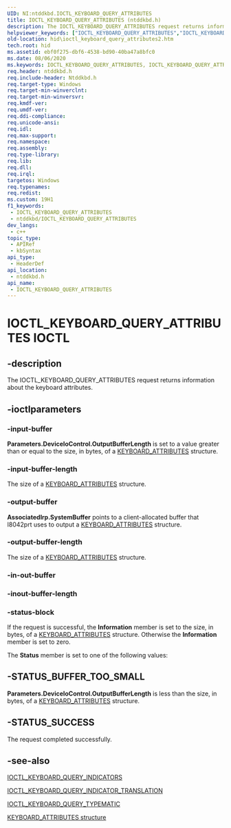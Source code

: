 ```yaml
---
UID: NI:ntddkbd.IOCTL_KEYBOARD_QUERY_ATTRIBUTES
title: IOCTL_KEYBOARD_QUERY_ATTRIBUTES (ntddkbd.h)
description: The IOCTL_KEYBOARD_QUERY_ATTRIBUTES request returns information about the keyboard attributes.
helpviewer_keywords: ["IOCTL_KEYBOARD_QUERY_ATTRIBUTES","IOCTL_KEYBOARD_QUERY_ATTRIBUTES control","IOCTL_KEYBOARD_QUERY_ATTRIBUTES control code [Human Input Devices]","hid.ioctl_keyboard_query_attributes2","i8042ref_51ea405d-a67d-4074-9e29-a307c9681196.xml","ntddkbd/IOCTL_KEYBOARD_QUERY_ATTRIBUTES"]
old-location: hid\ioctl_keyboard_query_attributes2.htm
tech.root: hid
ms.assetid: ebf0f275-dbf6-4538-bd90-40ba47a8bfc0
ms.date: 08/06/2020
ms.keywords: IOCTL_KEYBOARD_QUERY_ATTRIBUTES, IOCTL_KEYBOARD_QUERY_ATTRIBUTES control, IOCTL_KEYBOARD_QUERY_ATTRIBUTES control code [Human Input Devices], hid.ioctl_keyboard_query_attributes2, i8042ref_51ea405d-a67d-4074-9e29-a307c9681196.xml, ntddkbd/IOCTL_KEYBOARD_QUERY_ATTRIBUTES
req.header: ntddkbd.h
req.include-header: Ntddkbd.h
req.target-type: Windows
req.target-min-winverclnt: 
req.target-min-winversvr: 
req.kmdf-ver: 
req.umdf-ver: 
req.ddi-compliance: 
req.unicode-ansi: 
req.idl: 
req.max-support: 
req.namespace: 
req.assembly: 
req.type-library: 
req.lib: 
req.dll: 
req.irql: 
targetos: Windows
req.typenames: 
req.redist: 
ms.custom: 19H1
f1_keywords:
 - IOCTL_KEYBOARD_QUERY_ATTRIBUTES
 - ntddkbd/IOCTL_KEYBOARD_QUERY_ATTRIBUTES
dev_langs:
 - c++
topic_type:
 - APIRef
 - kbSyntax
api_type:
 - HeaderDef
api_location:
 - ntddkbd.h
api_name:
 - IOCTL_KEYBOARD_QUERY_ATTRIBUTES
---
```


# IOCTL_KEYBOARD_QUERY_ATTRIBUTES IOCTL


## -description

The IOCTL_KEYBOARD_QUERY_ATTRIBUTES request returns information about the keyboard attributes.

## -ioctlparameters

### -input-buffer

**Parameters.DeviceIoControl.OutputBufferLength** is set to a value greater than or equal to the size, in bytes, of a [KEYBOARD_ATTRIBUTES](ns-ntddkbd-keyboard_attributes.md) structure.

### -input-buffer-length

The size of a [KEYBOARD_ATTRIBUTES](ns-ntddkbd-keyboard_attributes.md) structure.

### -output-buffer

**AssociatedIrp.SystemBuffer** points to a client-allocated buffer that I8042prt uses to output a [KEYBOARD_ATTRIBUTES](ns-ntddkbd-keyboard_attributes.md) structure.

### -output-buffer-length

The size of a [KEYBOARD_ATTRIBUTES](ns-ntddkbd-keyboard_attributes.md) structure.

### -in-out-buffer

<text></text>

### -inout-buffer-length

<text></text>

### -status-block

If the request is successful, the **Information** member is set to the size, in bytes, of a [KEYBOARD_ATTRIBUTES](ns-ntddkbd-keyboard_attributes.md) structure. Otherwise the **Information** member is set to zero.

The **Status** member is set to one of the following values:

## -STATUS_BUFFER_TOO_SMALL

**Parameters.DeviceIoControl.OutputBufferLength** is less than the size, in bytes, of a [KEYBOARD_ATTRIBUTES](ns-ntddkbd-keyboard_attributes.md) structure.

## -STATUS_SUCCESS

The request completed successfully.

## -see-also

<a href="https://docs.microsoft.com/windows/desktop/api/ntddkbd/ni-ntddkbd-ioctl_keyboard_query_indicators">IOCTL_KEYBOARD_QUERY_INDICATORS</a>



<a href="https://docs.microsoft.com/windows/desktop/api/ntddkbd/ni-ntddkbd-ioctl_keyboard_query_indicator_translation">IOCTL_KEYBOARD_QUERY_INDICATOR_TRANSLATION</a>



<a href="https://docs.microsoft.com/windows/desktop/api/ntddkbd/ni-ntddkbd-ioctl_keyboard_query_typematic">IOCTL_KEYBOARD_QUERY_TYPEMATIC</a>



[KEYBOARD_ATTRIBUTES structure](ns-ntddkbd-keyboard_attributes.md)


